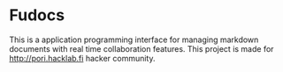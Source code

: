 # Fudocs

This is a application programming interface for managing markdown documents with real time collaboration features. This project is made for http://pori.hacklab.fi hacker community.
